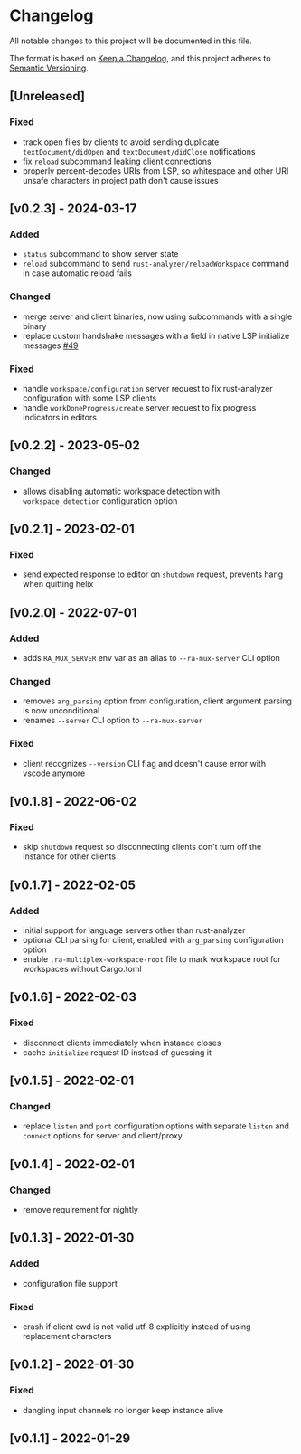 # Changelog

All notable changes to this project will be documented in this file.

The format is based on [Keep a Changelog](https://keepachangelog.com/en/1.1.0/),
and this project adheres to [Semantic Versioning](https://semver.org/spec/v2.0.0.html).


## [Unreleased]

### Fixed
- track open files by clients to avoid sending duplicate `textDocument/didOpen` and `textDocument/didClose` notifications
- fix `reload` subcommand leaking client connections
- properly percent-decodes URIs from LSP, so whitespace and other URI unsafe characters in project path don't cause issues


## [v0.2.3] - 2024-03-17

### Added
- `status` subcommand to show server state
- `reload` subcommand to send `rust-analyzer/reloadWorkspace` command in case automatic reload fails

### Changed
- merge server and client binaries, now using subcommands with a single binary
- replace custom handshake messages with a field in native LSP initialize messages [#49](https://github.com/pr2502/ra-multiplex/pull/49)

### Fixed
- handle `workspace/configuration` server request to fix rust-analyzer configuration with some LSP clients
- handle `workDoneProgress/create` server request to fix progress indicators in editors


## [v0.2.2] - 2023-05-02

### Changed
- allows disabling automatic workspace detection with `workspace_detection` configuration option


## [v0.2.1] - 2023-02-01

### Fixed
- send expected response to editor on `shutdown` request, prevents hang when quitting helix


## [v0.2.0] - 2022-07-01

### Added
- adds `RA_MUX_SERVER` env var as an alias to `--ra-mux-server` CLI option

### Changed
- removes `arg_parsing` option from configuration, client argument parsing is now unconditional
- renames `--server` CLI option to `--ra-mux-server`

### Fixed
- client recognizes `--version` CLI flag and doesn't cause error with vscode anymore


## [v0.1.8] - 2022-06-02

### Fixed
- skip `shutdown` request so disconnecting clients don't turn off the instance for other clients


## [v0.1.7] - 2022-02-05

### Added
- initial support for language servers other than rust-analyzer
- optional CLI parsing for client, enabled with `arg_parsing` configuration option
- enable `.ra-multiplex-workspace-root` file to mark workspace root for workspaces without Cargo.toml


## [v0.1.6] - 2022-02-03

### Fixed
- disconnect clients immediately when instance closes
- cache `initialize` request ID instead of guessing it


## [v0.1.5] - 2022-02-01

### Changed
- replace `listen` and `port` configuration options with separate `listen` and `connect` options for server and client/proxy



## [v0.1.4] - 2022-02-01

### Changed
- remove requirement for nightly


## [v0.1.3] - 2022-01-30

### Added
- configuration file support

### Fixed
- crash if client cwd is not valid utf-8 explicitly instead of using replacement characters


## [v0.1.2] - 2022-01-30

### Fixed
- dangling input channels no longer keep instance alive

## [v0.1.1] - 2022-01-29
